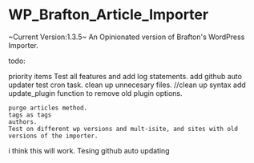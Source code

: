 WP_Brafton_Article_Importer
==================
~Current Version:1.3.5~
An Opinionated version of Brafton's WordPress Importer.


todo: 

priority items
	Test all features and add log statements.
	add github auto updater
	test cron task.
	clean up unnecesary files.
	//clean up syntax
	add update_plugin function to remove old plugin options. 

	purge articles method.
	tags as tags
	authors.
	Test on different wp versions and mult-isite, and sites with old versions of the importer.

i think this will work. Tesing github auto updating
